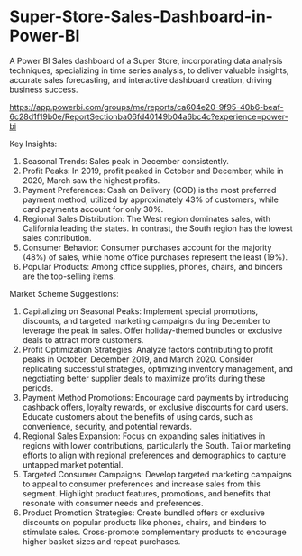 # Super-Store-Sales-Dashboard-in-Power-BI
A Power BI Sales dashboard of a Super Store, incorporating data analysis techniques, specializing in time series analysis, to deliver valuable insights, accurate sales forecasting, and interactive dashboard creation, driving business success.

https://app.powerbi.com/groups/me/reports/ca604e20-9f95-40b6-beaf-6c28d1f19b0e/ReportSectionba06fd40149b04a6bc4c?experience=power-bi


Key Insights:
1.	Seasonal Trends: Sales peak in December consistently.
2.	Profit Peaks: In 2019, profit peaked in October and December, while in 2020, March saw the highest profits.
3.	Payment Preferences: Cash on Delivery (COD) is the most preferred payment method, utilized by approximately 43% of customers, while card payments account for only 30%.
4.	Regional Sales Distribution: The West region dominates sales, with California leading the states. In contrast, the South region has the lowest sales contribution.
5.	Consumer Behavior: Consumer purchases account for the majority (48%) of sales, while home office purchases represent the least (19%).
6.	Popular Products: Among office supplies, phones, chairs, and binders are the top-selling items.

Market Scheme Suggestions:
1.	Capitalizing on Seasonal Peaks: Implement special promotions, discounts, and targeted marketing campaigns during December to leverage the peak in sales. Offer holiday-themed bundles or exclusive deals to attract more customers.
2.	Profit Optimization Strategies: Analyze factors contributing to profit peaks in October, December 2019, and March 2020. Consider replicating successful strategies, optimizing inventory management, and negotiating better supplier deals to maximize profits during these periods.
3.	Payment Method Promotions: Encourage card payments by introducing cashback offers, loyalty rewards, or exclusive discounts for card users. Educate customers about the benefits of using cards, such as convenience, security, and potential rewards.
4.	Regional Sales Expansion: Focus on expanding sales initiatives in regions with lower contributions, particularly the South. Tailor marketing efforts to align with regional preferences and demographics to capture untapped market potential.
5.	Targeted Consumer Campaigns: Develop targeted marketing campaigns to appeal to consumer preferences and increase sales from this segment. Highlight product features, promotions, and benefits that resonate with consumer needs and preferences.
6.	Product Promotion Strategies: Create bundled offers or exclusive discounts on popular products like phones, chairs, and binders to stimulate sales. Cross-promote complementary products to encourage higher basket sizes and repeat purchases.




